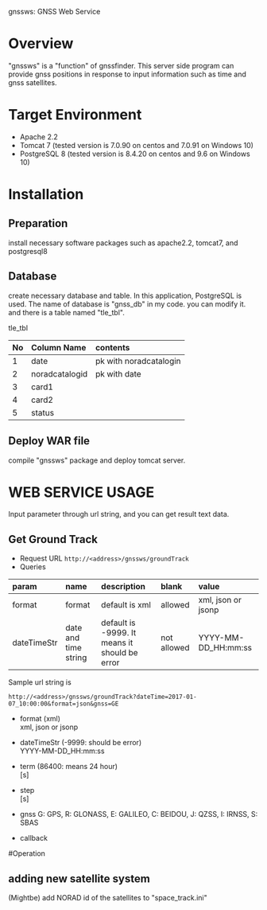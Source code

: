 gnssws: GNSS Web Service

# Overview
"gnssws" is a "function" of gnssfinder. This server side program can provide gnss positions in response to input information such as time and gnss satellites. 

# Target Environment
- Apache 2.2  
- Tomcat 7  (tested version is 7.0.90 on centos and 7.0.91 on Windows 10)
- PostgreSQL 8  (tested version is 8.4.20 on centos and 9.6 on Windows 10)

# Installation
## Preparation
install necessary software packages such as apache2.2, tomcat7, and postgresql8

## Database
create necessary database and table. In this application, PostgreSQL is used. The name of database is "gnss_db" in my code. you can modify it. and there is a table named "tle_tbl".

tle_tbl

|No|Column Name|contents|
|:----|:----|:----|
|1|date|pk with noradcatalogin|
|2|noradcatalogid|pk with date|	
|3|card1| |
|4|card2| |
|5|status| |

## Deploy WAR file
compile "gnssws" package and deploy tomcat server.

# WEB SERVICE USAGE
Input parameter through url string, and you can get result text data.

## Get Ground Track
- Request URL
`http://<address>/gnssws/groundTrack`
- Queries

|param|name|description|blank|value|
|:---|:---|:-----------|:---|:----|
|format|format|default is xml|allowed|xml, json or jsonp|
|dateTimeStr| date and time string|default is -9999. It means it should be error|not allowed|YYYY-MM-DD_HH:mm:ss|


Sample url string is 

	http://<address>/gnssws/groundTrack?dateTime=2017-01-07_10:00:00&format=json&gnss=GE

- format (xml)  
	xml, json or jsonp
	
- dateTimeStr (-9999: should be error)  
	YYYY-MM-DD_HH:mm:ss
	
- term (86400: means 24 hour)  
	[s]
	
- step  
	[s]
	
- gnss
	G: GPS, R: GLONASS, E: GALILEO, C: BEIDOU, J: QZSS, I: IRNSS, S: SBAS
	
- callback
	 
#Operation
## adding new satellite system
(Mightbe) add NORAD id of the satellites to "space_track.ini"

